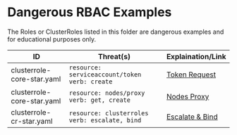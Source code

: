 # Dangerous RBAC Examples

The Roles or ClusterRoles listed in this folder are dangerous examples and for educational purposes only.

| ID | Threat(s) | Explaination/Link |
| --- | --- | --- |
| clusterrole-core-star.yaml | `resource: serviceaccount/token` `verb: create` | [Token Request](https://kubernetes.io/docs/concepts/security/rbac-good-practices/#token-request) |
| clusterrole-core-star.yaml | `resource: nodes/proxy` `verb: get, create` | [Nodes Proxy](https://blog.aquasec.com/privilege-escalation-kubernetes-rbac) |
| clusterrole-cr-star.yaml | `resource: clusterroles` `verb: escalate, bind` | [Escalate & Bind](https://kubernetes.io/docs/concepts/security/rbac-good-practices/#escalate-verb)
